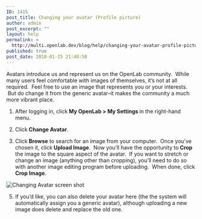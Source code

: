 ```yaml
---
ID: 1415
post_title: Changing your avatar (Profile picture)
author: admin
post_excerpt: ""
layout: help
permalink: >
  http://multi.openlab.dev/blog/help/changing-your-avatar-profile-picture/
published: true
post_date: 2018-01-15 21:48:58
---
```

Avatars introduce us and represent us on the OpenLab community.  While many users feel comfortable with images of themselves, it’s not at all required.  Feel free to use an image that represents you or your interests.  But do change it from the generic avatar–it makes the community a much more vibrant place.

1. After logging in, click<strong> My OpenLab &gt; My Settings </strong>in the right-hand menu.

2. Click<strong> Change Avatar</strong>.

3. Click<strong> Browse</strong> to search for an image from your computer.  Once you’ve chosen it, click<strong> Upload Image</strong>.  Now you’ll have the opportunity to<strong> Crop </strong>the image to the square aspect of the avatar.  If you want to stretch or change an image (anything other than cropping), you’ll need to do so with another image editing program before uploading.  When done, click<strong> Crop Image</strong>.

<strong>
</strong><img class="alignnone wp-image-36158 size-full" src="https://openlab.citytech.cuny.edu/wp-content/uploads/2012/08/Changing_Avatar_1_v2.png" sizes="(max-width: 1200px) 100vw, 1200px" srcset="https://openlab.citytech.cuny.edu/wp-content/uploads/2012/08/Changing_Avatar_1_v2.png 1200w, https://openlab.citytech.cuny.edu/wp-content/uploads/2012/08/Changing_Avatar_1_v2-300x158.png 300w, https://openlab.citytech.cuny.edu/wp-content/uploads/2012/08/Changing_Avatar_1_v2-1024x539.png 1024w, https://openlab.citytech.cuny.edu/wp-content/uploads/2012/08/Changing_Avatar_1_v2-32x17.png 32w" alt="Changing Avatar screen shot" />

5. If you’d like, you can also delete your avatar here (the the system will automatically assign you a generic avatar), although uploading a new image does delete and replace the old one.  <strong>
</strong>